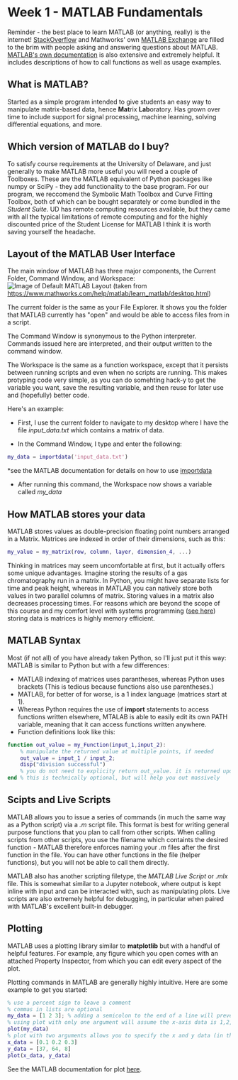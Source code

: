 # Week 1 - MATLAB Fundamentals
Reminder - the best place to learn MATLAB (or anything, really) is the internet! [StackOverflow](https://stackoverflow.com) and Mathworks' own [MATLAB Exchange](https://www.mathworks.com/matlabcentral/)
are filled to the brim with people asking and answering questions about MATLAB. [MATLAB's own documentation](https://www.mathworks.com/help/matlab/) is also extensive and extremely helpful.
It includes descriptions of how to call functions as well as usage examples.

## What is MATLAB?
Started as a simple program intended to give students an easy way to manipulate matrix-based data, hence **Mat**rix **Lab**oratory. Has grown over time
to include support for signal processing, machine learning, solving differential equations, and more.

## Which version of MATLAB do I buy?
To satisfy course requirements at the University of Delaware, and just generally to make MATLAB more useful you will need a couple of Toolboxes. These
are the MATLAB equivalent of Python packages like numpy or SciPy - they add functionality to the base program. For our program, we reccomend the
Symbolic Math Toolbox and Curve Fitting Toolbox, both of which can be bought separately or come bundled in the *Student Suite*. UD has remote computing
resources available, but they came with all the typical limitations of remote computing and for the highly discounted price of the Student License for
MATLAB I think it is worth saving yourself the headache.

## Layout of the MATLAB User Interface
The main window of MATLAB has three major components, the Current Folder, Command Window, and Workspace:
![Image of Default MATLAB Layout](https://github.com/JacksonBurns/MATLAB-Start-to-Finish/Lectures/Week-1/MATLAB_default_layout.png)
(taken from https://www.mathworks.com/help/matlab/learn_matlab/desktop.html)

The current folder is the same as your File Explorer. It shows you the folder that MATLAB currently has "open" and would be able to access files from in
a script.

The Command Window is synonymous to the Python interpreter. Commands issued here are interpreted, and their output written to the command window.

The Workspace is the same as a function workspace, except that it persists between running scripts and even when no scripts are running. This makes
protyping code very simple, as you can do somehting hack-y to get the variable you want, save the resulting variable, and then reuse for later use and
(hopefully) better code. 

Here's an example:

- First, I use the current folder to navigate to my desktop where I have the file *input_data.txt* which contains a matrix of data.

- In the Command Window, I type and enter the following:
```matlab
my_data = importdata('input_data.txt')
```
*see the MATLAB documentation for details on how to use [importdata](https://www.mathworks.com/help/matlab/ref/importdata.html)

- After running this command, the Workspace now shows a variable called *my_data*

## How MATLAB stores your data
MATLAB stores values as double-precision floating point numbers arranged in a Matrix. Matrices are indexed in order of their dimensions, such as this:
```matlab
my_value = my_matrix(row, column, layer, dimension_4, ...)
```
Thinking in matrices may seem uncomfortable at first, but it actually offers some unique advantages. Imagine storing the results of a gas chromatography
run in a matrix. In Python, you might have separate lists for time and peak height, whereas in MATLAB you can natively store both values in two parallel
columns of matrix.
Storing values in a matrix also decreases processing times. For reasons which are beyond the scope of this course and my comfort level with systems
programming ([see here](https://stackoverflow.com/questions/6058139/why-is-matlab-so-fast-in-matrix-multiplication)) storing data is matrices is highly
memory efficient.

## MATLAB Syntax
Most (if not all) of you have already taken Python, so I'll just put it this way: MATLAB is similar to Python but with a few differences:
- MATLAB indexing of matrices uses parantheses, whereas Python uses brackets (This is tedious because functions also use parentheses.)
- MATLAB, for better of for worse, is a 1 index language (matrices start at 1).
- Whereas Python requires the use of **import** statements to access functions written elsewhere, MTALAB is able to easily edit its own PATH variable,
	meaning that it can access functions written anywhere.
- Function definitions look like this:
```matlab
function out_value = my_Function(input_1,input_2):
	% manipulate the returned value at multiple points, if needed
	out_value = input_1 / input_2;
	disp("division successful")
	% you do not need to explicity return out_value. it is returned upon function completion
end % this is technically optional, but will help you out massively
```

## Scipts and Live Scripts
MATLAB allows you to issue a series of commands (in much the same way as a Python script) via a *.m* script file. This format is best for writing
general purpose functions that you plan to call from other scripts. When calling scripts from other scripts, you use the filename which containts
the desired function - MATLAB therefore enforces naming your *.m* files after the first function in the file. You can have other functions in the
file (helper functions), but you will not be able to call them directly.

MATLAB also has another scripting filetype, the *MATLAB Live Script* or *.mlx* file. This is somewhat similar to a Jupyter notebook, where output
is kept inline with input and can be interacted with, such as manipulating plots.  Live scripts are also extremely helpful for debugging, in particular
when paired with MATLAB's excellent built-in debugger.

## Plotting
MATLAB uses a plotting library similar to **matplotlib** but with a handful of helpful features. For example, any figure which you open comes with an
attached Property Inspector, from which you can edit every aspect of the plot.

Plotting commands in MATLAB are generally highly intuitive. Here are some example to get you started:
```matlab
% use a percent sign to leave a comment
% commas in lists are optional
my_data = [1 2 3]; % adding a semicolon to the end of a line will prevent it from generating output
% using plot with only one argument will assume the x-axis data is 1,2,3... etc.
plot(my_data)
% plot with two arguments allows you to specify the x and y data (in that order)
x_data = [0.1 0.2 0.3]
y_data = [37, 64, 8]
plot(x_data, y_data)
```
See the MATLAB documentation for plot [here](https://www.mathworks.com/help/matlab/ref/plot.html).